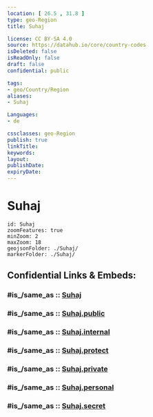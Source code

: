 ```yaml
---
location: [ 26.5 , 31.8 ] 
type: geo-Region
title: Suhaj

license: CC BY-SA 4.0
source: https://datahub.io/core/country-codes
isDeleted: false
isReadOnly: false
draft: false
confidential: public

tags:
- geo/Country/Region
aliases:
- Suhaj

Languages:
- de

cssclasses: geo-Region
publish: true
linkTitle: 
keywords: 
layout: 
publishDate: 
expiryDate: 
---
```


# Suhaj

```leaflet
id: Suhaj
zoomFeatures: true 
minZoom: 2 
maxZoom: 18
geojsonFolder: ./Suhaj/
markerFolder: ./Suhaj/
```


## Confidential Links & Embeds: 

### #is_/same_as :: [Suhaj](/_Standards/Earth/Continent/Africa/Africa~North/Egypt/governorates~Egypt/Suhaj.md) 

### #is_/same_as :: [Suhaj.public](/_public/Earth/Continent/Africa/Africa~North/Egypt/governorates~Egypt/Suhaj.public.md) 

### #is_/same_as :: [Suhaj.internal](/_internal/Earth/Continent/Africa/Africa~North/Egypt/governorates~Egypt/Suhaj.internal.md) 

### #is_/same_as :: [Suhaj.protect](/_protect/Earth/Continent/Africa/Africa~North/Egypt/governorates~Egypt/Suhaj.protect.md) 

### #is_/same_as :: [Suhaj.private](/_private/Earth/Continent/Africa/Africa~North/Egypt/governorates~Egypt/Suhaj.private.md) 

### #is_/same_as :: [Suhaj.personal](/_personal/Earth/Continent/Africa/Africa~North/Egypt/governorates~Egypt/Suhaj.personal.md) 

### #is_/same_as :: [Suhaj.secret](/_secret/Earth/Continent/Africa/Africa~North/Egypt/governorates~Egypt/Suhaj.secret.md)

